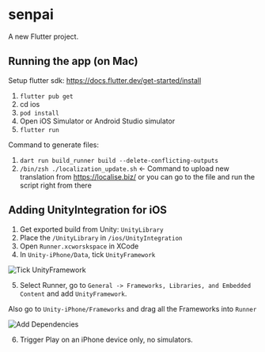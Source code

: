 # senpai

A new Flutter project.

## Running the app (on Mac)

Setup flutter sdk: https://docs.flutter.dev/get-started/install

1. `flutter pub get`
2.  cd ios
3.  `pod install`
4.  Open iOS Simulator or Android Studio simulator
5.  `flutter run`

Command to generate files: 

1. `dart run build_runner build --delete-conflicting-outputs`
2. `/bin/zsh ./localization_update.sh` <- Command to upload new translation from 
https://localise.biz/ or you can go to the file and run the script right from there


## Adding UnityIntegration for iOS

1. Get exported build from Unity: `UnityLibrary`
2. Place the `/UnityLibrary` in `/ios/UnityIntegration`
3. Open `Runner.xcworskspace` in XCode
4. In `Unity-iPhone/Data`, tick `UnityFramework`

![Tick UnityFramework](https://i.imgur.com/7FGyA1L.png)

5. Select Runner, go to `General -> Frameworks, Libraries, and Embedded Content` and add `UnityFramework`.

Also go to `Unity-iPhone/Frameworks` and drag all the Frameworks into `Runner`

![Add Dependencies](https://i.imgur.com/PglH5Pe.png)

6. Trigger Play on an iPhone device only, no simulators.